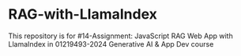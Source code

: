 # RAG-with-LlamaIndex

This repository is for #14-Assignment: JavaScript RAG Web App with LlamaIndex in 01219493-2024 Generative AI & App Dev course